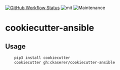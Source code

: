 [![GitHub Workflow Status](https://img.shields.io/github/workflow/status/ckaserer/cookiecutter-ansible/CI?style=flat-square)](https://github.com/ckaserer/cookiecutter-ansible/actions?query=workflow%3ACI) ![mit](https://img.shields.io/badge/license-MIT-%20brightgreen.svg?style=flat-square) ![Maintenance](https://img.shields.io/maintenance/yes/2021?style=flat-square)

# cookiecutter-ansible

## Usage

```bash
    pip3 install cookiecutter
    cookiecutter gh:ckaserer/cookiecutter-ansible
```